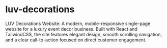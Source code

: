 # luv-decorations
LUV Decorations Website: A modern, mobile-responsive single-page website for a luxury event decor business. Built with React and TailwindCSS, the site features elegant design, smooth scrolling navigation, and a clear call-to-action focused on direct customer engagement.
